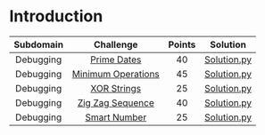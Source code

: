 # Introduction

|        Subdomain        |                                                              Challenge                                                              | Points |                                                                                  Solution                                                                                 |
|:-----------------------:|:-----------------------------------------------------------------------------------------------------------------------------------:|:------:|:-------------------------------------------------------------------------------------------------------------------------------------------------------------------------:|
|         Debugging          | [Prime Dates](https://www.hackerrank.com/challenges/prime-date/problem)                              |   40   | [Solution.py](https://github.com/sidou06/hackerrank-solutions/blob/main/Algorithms/Constructive%20Algorithms/Flipping%20the%20Matrix/Solution.py)                          |
|         Debugging          | [Minimum Operations](https://www.hackerrank.com/challenges/minimum-operations/problem)                              |   45   | [Solution.py](https://github.com/sidou06/hackerrank-solutions/blob/main/Algorithms/Constructive%20Algorithms/Gaming%20Array/Solution.py)   |
|         Debugging          | [XOR Strings](https://www.hackerrank.com/challenges/strings-xor/problem)                              |   25   | [Solution.py](https://github.com/sidou06/hackerrank-solutions/blob/main/Algorithms/Constructive%20Algorithms/New%20Year%20Chaos/Solution.py)                          |
|         Debugging          | [Zig Zag Sequence](https://www.hackerrank.com/challenges/zig-zag-sequence/problem)                              |   40   | [Solution.py](https://github.com/sidou06/hackerrank-solutions/blob/main/Algorithms/Constructive%20Algorithms/Gaming%20Array/Solution.py)   |
|         Debugging          | [Smart Number](https://www.hackerrank.com/challenges/smart-number/problem)                              |   25   | [Solution.py](https://github.com/sidou06/hackerrank-solutions/blob/main/Algorithms/Constructive%20Algorithms/New%20Year%20Chaos/Solution.py)                          |
